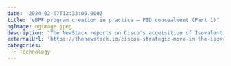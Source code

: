 ```yaml
---
date: '2024-02-07T12:33:00.000Z'
title: 'eBPF program creation in practice – PID concealment (Part 1)'
ogImage: ogimage.jpeg
description: "The NewStack reports on Cisco's acquisition of Isovalent, highlighting the strategic importance of eBPF technology and its application in Cilium for advancing network and security observability in cloud-native environments"
externalUrl: 'https://thenewstack.io/ciscos-strategic-move-in-the-isovalent-acquisition-ebpf/'
categories:
  - Technology
---
```

